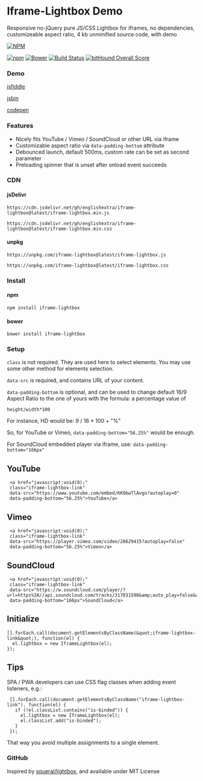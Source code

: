 # Iframe-Lightbox Demo

Responsive no-jQuery pure JS/CSS Lightbox for iframes, no dependencies, customizeable aspect ratio, 4 kb unminified source code, with demo

[![NPM](https://nodei.co/npm/iframe-lightbox.png?downloads=true)](https://nodei.co/npm/iframe-lightbox/)

[![npm](https://img.shields.io/npm/v/iframe-lightbox.svg)](https://github.com/englishextra/iframe-lightbox)
[![Bower](https://img.shields.io/bower/v/iframe-lightbox.svg)](https://github.com/englishextra/iframe-lightbox)
[![Build Status](https://travis-ci.org/englishextra/iframe-lightbox.svg?branch=master)](https://travis-ci.org/englishextra/iframe-lightbox)
[![bitHound Overall Score](https://www.bithound.io/github/englishextra/iframe-lightbox/badges/score.svg)](https://www.bithound.io/github/englishextra/iframe-lightbox)

### Demo

[jsfiddle](https://fiddle.jshell.net/englishextra/8pzy6uhr/show/)

[jsbin](https://output.jsbin.com/saqine)

[codepen](https://codepen.io/englishextra/full/jmjayV/)

### Features

* Nicely fits YouTube / Vimeo / SoundCloud or other URL via iframe
* Customizable aspect ratio via `data-padding-bottom` attribute
* Debounced launch, default 500ms, custom rate can be set as second parameter
* Preloading spinner that is unset after onload event succeeds

### CDN

#### jsDelivr

`https://cdn.jsdelivr.net/gh/englishextra/iframe-lightbox@latest/iframe-lightbox.min.js`

`https://cdn.jsdelivr.net/gh/englishextra/iframe-lightbox@latest/iframe-lightbox.min.css`

#### unpkg

`https://unpkg.com/iframe-lightbox@latest/iframe-lightbox.js`

`https://unpkg.com/iframe-lightbox@latest/iframe-lightbox.css`

### Install

#### npm

`npm install iframe-lightbox`

#### bower

`bower install iframe-lightbox`

### Setup

`class` is not required. They are used here to select elements. You may use some other method for elements selection.

`data-src` is required, and contains URL of your content.

`data-padding-bottom` is optional, and can be used to change default 16/9 Aspect Ratio to the one of yours with the formula: a percentage value of

```
height/width*100
```

For instance, HD would be: 9 / 16 * 100 + "%"

So, for YouTube or Vimeo, `data-padding-bottom="56.25%"` would be enough.

For SoundCloud embedded player via iframe, use: `data-padding-bottom="166px"`

## YouTube
```
 <a href="javascript:void(0);"
 class="iframe-lightbox-link"
 data-src="https://www.youtube.com/embed/KK9bwTlAvgo?autoplay=0"
 data-padding-bottom="56.25%">YouTube</a>
```

## Vimeo
```
 <a href="javascript:void(0);"
 class="iframe-lightbox-link"
 data-src="https://player.vimeo.com/video/28629415?autoplay=false"
 data-padding-bottom="56.25%">Vimeo</a>
```

## SoundCloud
```
 <a href="javascript:void(0);"
 class="iframe-lightbox-link"
 data-src="https://w.soundcloud.com/player/?url=https%3A//api.soundcloud.com/tracks/317031598&amp;auto_play=false&amp;hide_related=false&amp;show_comments=true&amp;show_user=true&amp;show_reposts=false&amp;visual=true"
 data-padding-bottom="166px">SoundCloud</a>
 ```

## Initialize
```
[].forEach.call(document.getElementsByClassName(&quot;iframe-lightbox-link&quot;), function(el) {
  el.lightbox = new IframeLightbox(el);
});
```

## Tips

SPA / PWA developers can use CSS flag classes when adding event listeners, e.g.:

```
 [].forEach.call(document.getElementsByClassName("iframe-lightbox-link"), function(el) {
   if (!el.classList.contains("is-binded")) {
     el.lightbox = new IframeLightbox(el);
     el.classList.add("is-binded");
   }
 });
```

That way you avoid multiple assignments to a single element.

### GitHub

Inspired by [squeral/lightbox](https://github.com/squeral/lightbox), and available under MIT License